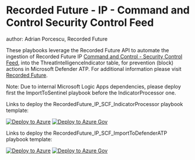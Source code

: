 # Recorded Future - IP - Command and Control Security Control Feed
author: Adrian Porcescu, Recorded Future

These playbooks leverage the Recorded Future API to automate the ingestion of Recorded Future IP [Command and Control - Security Control Feed](https://support.recordedfuture.com/hc/en-us/articles/360024113434-Security-Control-Feed-Command-and-Control), into the ThreatIntelligenceIndicator table, for prevention (block) actions in Microsoft Defender ATP. For additional information please visit [Recorded Future](https://www.recordedfuture.com/integrations/azure/).

Note: Due to internal Microsoft Logic Apps dependencies, please deploy first the ImportToSentinel playbook before the IndicatorProcessor one.


Links to deploy the RecordedFuture_IP_SCF_IndicatorProcessor playbook template:

[![Deploy to Azure](https://aka.ms/deploytoazurebutton)](https://portal.azure.com/#create/Microsoft.Template/uri/https%3A%2F%2Fraw.githubusercontent.com%2FAzure%2FAzure-Sentinel%2Fmaster%2FPlaybooks%2FRecordedFuture_IP_SCF%2FRecordedFuture_IP_SCF_IndicatorProcessor.json)
[![Deploy to Azure Gov](https://aka.ms/deploytoazuregovbutton)](https://portal.azure.us/#create/Microsoft.Template/uri/https%3A%2F%2Fraw.githubusercontent.com%2FAzure%2FAzure-Sentinel%2Fmaster%2FPlaybooks%2FRecordedFuture_IP_SCF%2FRecordedFuture_IP_SCF_IndicatorProcessor.json)

Links to deploy the RecordedFuture_IP_SCF_ImportToDefenderATP playbook template:

[![Deploy to Azure](https://aka.ms/deploytoazurebutton)](https://portal.azure.com/#create/Microsoft.Template/uri/https%3A%2F%2Fraw.githubusercontent.com%2FAzure%2FAzure-Sentinel%2Fmaster%2FPlaybooks%2FRecordedFuture_IP_SCF%2FRecordedFuture_IP_SCF_ImportToDefenderATP.json)
[![Deploy to Azure Gov](https://aka.ms/deploytoazuregovbutton)](https://portal.azure.us/#create/Microsoft.Template/uri/https%3A%2F%2Fraw.githubusercontent.com%2FAzure%2FAzure-Sentinel%2Fmaster%2FPlaybooks%2FRecordedFuture_IP_SCF%2FRecordedFuture_IP_SCF_ImportToDefenderATP.json)

